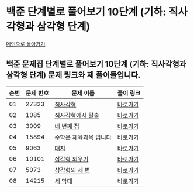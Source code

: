 # 백준 단계별로 풀어보기 10단계 (기하: 직사각형과 삼각형 단계)

[메인으로 돌아가기](https://github.com/younjun1234/Baekjoon/tree/main)

## 백준 문제집 단계별로 풀어보기  10단계 (기하: 직사각형과 삼각형 단계) 문제 링크와 제 풀이들입니다.

| 순번 | 문제 번호 | 문제 이름 | 풀이 링크 |
|----------|----------|----------|----------|
| 01 | 27323 | 	[직사각형](https://www.acmicpc.net/problem/27323) | [바로가기](https://github.com/younjun1234/Baekjoon/blob/main/%EA%B8%B0%ED%95%98%3A%20%EC%A7%81%EC%82%AC%EA%B0%81%ED%98%95%EA%B3%BC%20%EC%82%BC%EA%B0%81%ED%98%95%20%EB%8B%A8%EA%B3%84/%EC%A7%81%EC%82%AC%EA%B0%81%ED%98%95.java) |
| 02 | 1085 | 	[직사각형에서 탈출](https://www.acmicpc.net/problem/1085) | [바로가기](https://github.com/younjun1234/Baekjoon/blob/main/%EA%B8%B0%ED%95%98%3A%20%EC%A7%81%EC%82%AC%EA%B0%81%ED%98%95%EA%B3%BC%20%EC%82%BC%EA%B0%81%ED%98%95%20%EB%8B%A8%EA%B3%84/%EC%A7%81%EC%82%AC%EA%B0%81%ED%98%95%EC%97%90%EC%84%9C%20%ED%83%88%EC%B6%9C.java) |
| 03 | 3009 | 	[네 번째 점](https://www.acmicpc.net/problem/3009) | [바로가기](https://github.com/younjun1234/Baekjoon/blob/main/%EA%B8%B0%ED%95%98%3A%20%EC%A7%81%EC%82%AC%EA%B0%81%ED%98%95%EA%B3%BC%20%EC%82%BC%EA%B0%81%ED%98%95%20%EB%8B%A8%EA%B3%84/%EB%84%A4%20%EB%B2%88%EC%A7%B8%20%EC%A0%90.java) |
| 04 | 15894 | 	[수학은 체육과목 입니다](https://www.acmicpc.net/problem/15894) | [바로가기](https://github.com/younjun1234/Baekjoon/blob/main/%EA%B8%B0%ED%95%98%3A%20%EC%A7%81%EC%82%AC%EA%B0%81%ED%98%95%EA%B3%BC%20%EC%82%BC%EA%B0%81%ED%98%95%20%EB%8B%A8%EA%B3%84/%EC%88%98%ED%95%99%EC%9D%80%20%EC%B2%B4%EC%9C%A1%EA%B3%BC%EB%AA%A9%20%EC%9E%85%EB%8B%88%EB%8B%A4.java) |
| 05 | 9063 | 	[대지](https://www.acmicpc.net/problem/9063) | [바로가기](https://github.com/younjun1234/Baekjoon/blob/main/%EA%B8%B0%ED%95%98%3A%20%EC%A7%81%EC%82%AC%EA%B0%81%ED%98%95%EA%B3%BC%20%EC%82%BC%EA%B0%81%ED%98%95%20%EB%8B%A8%EA%B3%84/%EB%8C%80%EC%A7%80.java) |
| 06 | 10101 | 	[삼각형 외우기](https://www.acmicpc.net/problem/10101) | [바로가기](https://github.com/younjun1234/Baekjoon/blob/main/%EA%B8%B0%ED%95%98%3A%20%EC%A7%81%EC%82%AC%EA%B0%81%ED%98%95%EA%B3%BC%20%EC%82%BC%EA%B0%81%ED%98%95%20%EB%8B%A8%EA%B3%84/%EC%82%BC%EA%B0%81%ED%98%95%20%EC%99%B8%EC%9A%B0%EA%B8%B0.java) |
| 07 | 5073 | 	[삼각형의 세 변](https://www.acmicpc.net/problem/5073) | [바로가기](https://github.com/younjun1234/Baekjoon/blob/main/%EA%B8%B0%ED%95%98%3A%20%EC%A7%81%EC%82%AC%EA%B0%81%ED%98%95%EA%B3%BC%20%EC%82%BC%EA%B0%81%ED%98%95%20%EB%8B%A8%EA%B3%84/%EC%82%BC%EA%B0%81%ED%98%95%EA%B3%BC%20%EC%84%B8%20%EB%B3%80.java) |
| 08 | 14215 | 	[세 막대](https://www.acmicpc.net/problem/14215) | [바로가기](https://github.com/younjun1234/Baekjoon/blob/main/%EA%B8%B0%ED%95%98%3A%20%EC%A7%81%EC%82%AC%EA%B0%81%ED%98%95%EA%B3%BC%20%EC%82%BC%EA%B0%81%ED%98%95%20%EB%8B%A8%EA%B3%84/%EC%84%B8%20%EB%A7%89%EB%8C%80.java) |
